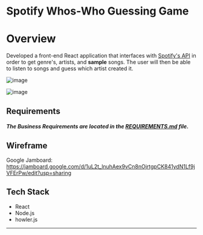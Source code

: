Spotify Whos-Who Guessing Game
===============================
# Overview

Developed a front-end React application that interfaces with [Spotify's API](https://developer.spotify.com/) in order to get genre's, artists, and **sample** songs. The user will then be able to listen to songs and guess which artist created it.

![image](https://user-images.githubusercontent.com/101418016/233693537-a846d620-ec1b-4b0d-873c-dc6fdd0d3623.png)

![image](https://user-images.githubusercontent.com/101418016/233693687-783a3c53-dfe5-45ca-ba2a-910572d47dcc.png)



## Requirements

##### The *Business Requirements* are located in the [REQUIREMENTS.md](REQUIREMENTS.md) file.

## Wireframe
Google Jamboard: https://jamboard.google.com/d/1uL2t_lnuhAex9vCn8nOjrtgpCK841ydN1Lf9jVFErPw/edit?usp=sharing

## Tech Stack
* React
* Node.js
* howler.js


---
